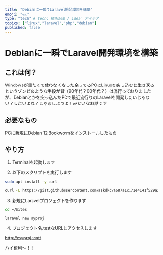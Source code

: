 ```yaml
---
title: "Debianに一瞬でLaravel開発環境を構築"
emoji: "🏎️"
type: "tech" # tech: 技術記事 / idea: アイデア
topics: ["linux","laravel","php","debian"]
published: false
---
```

# Debianに一瞬でLaravel開発環境を構築
## これは何？
Windowsが重たくて使わなくなった余ってるPCにLinuxを突っ込むと生き返るというゾンビのような手段が昔（90年代？00年代？）は流行っておりましたが、Debianとかを突っ込んだPCで最近流行りのLaravelを開発したいじゃない？したいよね？じゃあしようよ！みたいなお話です

## 必要なもの
PCに新規にDebian 12 Bookwormをインストールしたもの

## やり方
1. Terminalを起動します

2. 以下のスクリプトを実行します

```bash
sudo apt install -y curl

curl -L https://gist.githubusercontent.com/askdkc/a687a1c171e4141f529a26704f1dd5cc/raw/6ed03303e88f1d5f55bd406668c5e648b93ba3c5/deb12laravel-setup.sh | bash
```

3. 新規にLaravelプロジェクトを作ります
```bash
cd ~/Sites

laravel new myproj
```

4. プロジェクト名.testなURLにアクセスします

http://myproj.test/

ハイ便利〜！！


